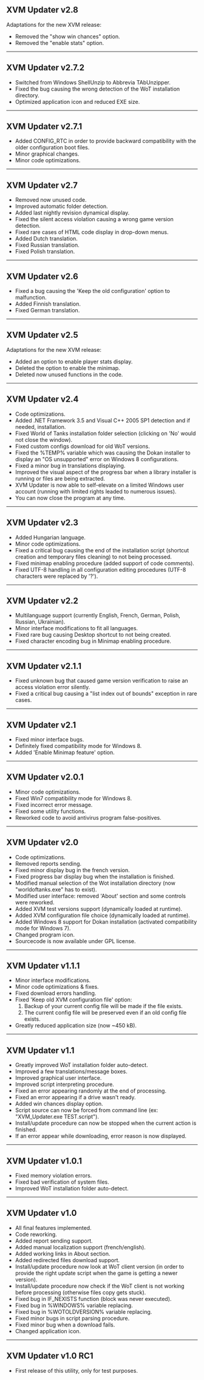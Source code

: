 ## XVM Updater v2.8 ##
Adaptations for the new XVM release:
  * Removed the "show win chances" option.
  * Removed the "enable stats" option.

---

## XVM Updater v2.7.2 ##
  * Switched from Windows ShellUnzip to Abbrevia TAbUnzipper.
  * Fixed the bug causing the wrong detection of the WoT installation directory.
  * Optimized application icon and reduced EXE size.

---

## XVM Updater v2.7.1 ##
  * Added CONFIG\_RTC in order to provide backward compatibility with the older configuration boot files.
  * Minor graphical changes.
  * Minor code optimizations.

---

## XVM Updater v2.7 ##
  * Removed now unused code.
  * Improved automatic folder detection.
  * Added last nightly revision dynamical display.
  * Fixed the silent access violation causing a wrong game version detection.
  * Fixed rare cases of HTML code display in drop-down menus.
  * Added Dutch translation.
  * Fixed Russian translation.
  * Fixed Polish translation.

---

## XVM Updater v2.6 ##
  * Fixed a bug causing the 'Keep the old configuration' option to malfunction.
  * Added Finnish translation.
  * Fixed German translation.

---

## XVM Updater v2.5 ##
Adaptations for the new XVM release:
  * Added an option to enable player stats display.
  * Deleted the option to enable the minimap.
  * Deleted now unused functions in the code.

---

## XVM Updater v2.4 ##
  * Code optimizations.
  * Added .NET Framework 3.5 and Visual C++ 2005 SP1 detection and if needed, installation.
  * Fixed World of Tanks installation folder selection (clicking on 'No' would not close the window).
  * Fixed custom configs download for old WoT versions.
  * Fixed the %TEMP% variable which was causing the Dokan installer to display an "OS unsupported" error on Windows 8 configurations.
  * Fixed a minor bug in translations displaying.
  * Improved the visual aspect of the progress bar when a library installer is running or files are being extracted.
  * XVM Updater is now able to self-elevate on a limited Windows user account (running with limited rights leaded to numerous issues).
  * You can now close the program at any time.

---

## XVM Updater v2.3 ##
  * Added Hungarian language.
  * Minor code optimizations.
  * Fixed a critical bug causing the end of the installation ​sc​ri​pt (shortcut creation and temporary files cleaning) to not being processed.
  * Fixed minimap enabling procedure (added support of code comments).
  * Fixed UTF-8 handling in all configuration editing procedures (UTF-8 characters were replaced by '?').

---

## XVM Updater v2.2 ##
  * Multilanguage support (currently English, French, German, Polish, Russian, Ukrainian).
  * Minor interface modifications to fit all languages.
  * Fixed rare bug causing Desktop shortcut to not being created.
  * Fixed character encoding bug in Minimap enabling procedure.

---

## XVM Updater v2.1.1 ##
  * Fixed unknown bug that caused game version verification to raise an access violation error silently.
  * Fixed a critical bug causing a "list index out of bounds" exception in rare cases.

---

## XVM Updater v2.1 ##
  * Fixed minor interface bugs.
  * Definitely fixed compatibility mode for Windows 8.
  * Added 'Enable Minimap feature' option.

---

## XVM Updater v2.0.1 ##
  * Minor code optimizations.
  * Fixed Win7 compatibility mode for Windows 8.
  * Fixed incorrect error message.
  * Fixed some utility functions.
  * Reworked code to avoid antivirus program false-positives.

---

## XVM Updater v2.0 ##
  * Code optimizations.
  * Removed reports sending.
  * Fixed minor display bug in the french version.
  * Fixed progress bar display bug when the installation is finished.
  * Modified manual selection of the Wot installation directory (now "worldoftanks.exe" has to exist).
  * Modified user interface: removed 'About' section and some controls were reworked.
  * Added XVM test versions support (dynamically loaded at runtime).
  * Added XVM configuration file choice (dynamically loaded at runtime).
  * Added Windows 8 support for Dokan installation (activated compatibility mode for Windows 7).
  * Changed program icon.
  * Sourcecode is now available under GPL license.

---

## XVM Updater v1.1.1 ##
  * Minor interface modifications.
  * Minor code optimizations & fixes.
  * Fixed download errors handling.
  * Fixed 'Keep old XVM configuration file' option:
    1. Backup of your current config file will be made if the file exists.
    1. The current config file will be preserved even if an old config file exists.
  * Greatly reduced application size (now ~450 kB).

---

## XVM Updater v1.1 ##
  * Greatly improved WoT installation folder auto-detect.
  * Improved a few translations/message boxes.
  * Improved graphical user interface.
  * Improved ​sc​ri​pt interpreting procedure.
  * Fixed an error appearing randomly at the end of processing.
  * Fixed an error appearing if a drive wasn't ready.
  * Added win chances display option.
  * Sc​ri​pt source can now be forced from command line (ex: "XVM\_Updater.exe TEST.​sc​ri​pt").
  * Install/update procedure can now be stopped when the current action is finished.
  * If an error appear while downloading, error reason is now displayed.

---

## XVM Updater v1.0.1 ##
  * Fixed memory violation errors.
  * Fixed bad verification of system files.
  * Improved WoT installation folder auto-detect.

---

## XVM Updater v1.0 ##
  * All final features implemented.
  * Code reworking.
  * Added report sending support.
  * Added manual localization support (french/english).
  * Added working links in About section.
  * Added redirected files download support.
  * Install/update procedure now look at WoT client version (in order to provide the right update ​sc​ri​pt when the game is getting a newer version).
  * Install/update procedure now check if the WoT client is not working before processing (otherwise files copy gets stuck).
  * Fixed bug in IF\_NEXISTS function (block was never executed).
  * Fixed bug in %WINDOWS% variable replacing.
  * Fixed bug in %WOTOLDVERSION% variable replacing.
  * Fixed minor bugs in ​sc​ri​pt parsing procedure.
  * Fixed minor bug when a download fails.
  * Changed application icon.

---

## XVM Updater v1.0  RC1 ##
  * First release of this utility, only for test purposes.